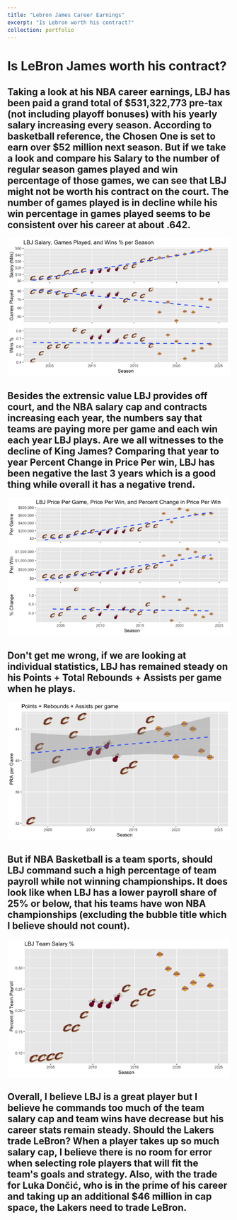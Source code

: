 ```yaml
---
title: "Lebron James Career Earnings"
excerpt: "Is Lebron worth his contract?"
collection: portfolio
---
```


# Is LeBron James worth his contract?
## Taking a look at his NBA career earnings, LBJ has been paid a grand total of \$531,322,773 pre-tax (not including playoff bonuses) with his yearly salary increasing every season. According to basketball reference, the Chosen One is set to earn over \$52 million next season. But if we take a look and compare his Salary to the number of regular season games played and win percentage of those games, we can see that LBJ might not be worth his contract on the court. The number of games played is in decline while his win percentage in games played seems to be consistent over his career at about .642.    


![png](/images/000027.png)


## Besides the extrensic value LBJ provides off court, and the NBA salary cap and contracts increasing each year, the numbers say that teams are paying more per game and each win each year LBJ plays. Are we all witnesses to the decline of King James? Comparing that year to year Percent Change in Price Per win, LBJ has been negative the last 3 years which is a good thing while overall it has a negative trend.

![png](/images/000018.png)

## Don't get me wrong, if we are looking at individual statistics, LBJ has remained steady on his Points + Total Rebounds + Assists per game when he plays.

![png](/images/000023.png)

## But if NBA Basketball is a team sports, should LBJ command such a high percentage of team payroll while not winning championships. It does look like when LBJ has a lower payroll share of 25% or below, that his teams have won NBA championships (excluding the bubble title which I believe should not count). 

![png](/images/000022.png)

## Overall, I believe LBJ is a great player but I believe he commands too much of the team salary cap and team wins have decrease but his career stats remain steady. Should the Lakers trade LeBron? When a player takes up so much salary cap, I believe there is no room for error when selecting role players that will fit the team's goals and strategy. Also, with the trade for Luka Dončić, who is in the prime of his career and taking up an additional \$46 million in cap space, the Lakers need to trade LeBron. 